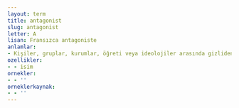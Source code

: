 ```yaml
---
layout: term
title: antagonist
slug: antagonist
letter: A
lisan: Fransızca antagoniste
anlamlar:
- Kişiler, gruplar, kurumlar, öğreti veya ideolojiler arasında gizliden gizliye var olan çelişki veya karşıtlığı ustaca yöneten
ozellikler:
- - isim
ornekler:
- - ''
orneklerkaynak:
- - ''
---
```

